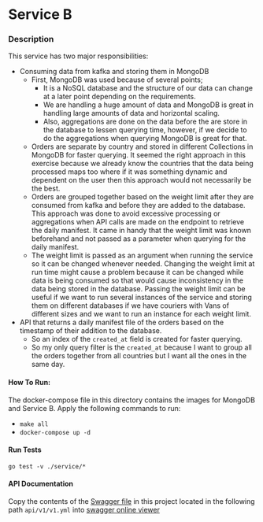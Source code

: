 # Service B

### Description
This service has two major responsibilities:
- Consuming data from kafka and storing them in MongoDB
    - First, MongoDB was used because of several points;
        - It is a NoSQL database and the structure of our data can change at a later point depending on the requirements.
        - We are handling a huge amount of data and MongoDB is great in handling large amounts of data and horizontal scaling.
        - Also, aggregations are done on the data before the are store in the database to lessen querying time, however, if we decide to do the aggregations when querying MongoDB is great for that.
    - Orders are separate by country and stored in different Collections in MongoDB for faster querying. It seemed the right approach in this exercise because we already know the countries that the data being processed maps too where if it was something dynamic and dependent on the user then this approach would not necessarily be the best.
    - Orders are grouped together based on the weight limit after they are consumed from kafka and before they are added to the database. This approach was done to avoid excessive processing or aggregations when API calls are made on the endpoint to retrieve the daily manifest. It came in handy that the weight limit was known beforehand and not passed as a parameter when querying for the daily manifest. 
    - The weight limit is passed as an argument when running the service so it can be changed whenever needed. Changing the weight limit at run time might cause a problem because it can be changed while data is being consumed so that would cause inconsistency in the data being stored in the database. Passing the weight limit can be useful if we want to run several instances of the service and storing them on different databases if we have couriers with Vans of different sizes and we want to run an instance for each weight limit.
- API that returns a daily manifest file of the orders based on the timestamp of their addition to the database. 
    - So an index of the `created_at` field is created for faster querying.
    - So my only query filter is the `created_at` because I want to group all the orders together from all countries but I want all the ones in the same day.
#### How To Run:
The docker-compose file in this directory contains the images for MongoDB and Service B.
Apply the following commands to run:
- `make all`
- `docker-compose up -d`

#### Run Tests
`go test -v ./service/*`

#### API Documentation
Copy the contents of the [Swagger file](api/v1/v1.yml) in this project located in the following path `api/v1/v1.yml` into [swagger online viewer](https://editor.swagger.io/)